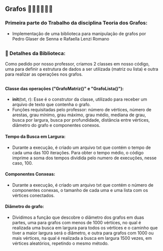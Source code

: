 ## Grafos 👩🏽‍💻👨🏻‍💻
### Primeira parte do Trabalho da disciplina Teoria dos Grafos:
- Implementação de uma biblioteca para manipulação de grafos por Pedro Glaser de Senna e Rafaella Lenzi Romano
##
### 🧠 Detalhes da Biblioteca:
Como pedido por nosso professor, criamos 2 classes em nosso código, uma para definir a estrutura de dados a ser utilizada (matriz ou lista) e outra para realizar as operações nos grafos.
##
#### Classe das operações ("GrafoMatriz()" e "GrafoLista()"):
- __init__(txt, r):
Esse é o construtor da classe, utilizado para receber um arquivo de texto que contenha o grafo.
- Funções requisitadas pelo professor:
número de vértices, número de arestas, grau mínimo, grau máximo, grau médio, mediana de grau, busca por largura, busca por profundidade, distância entre vértices, diâmetro do grafo e componentes conexos.

#### Tempo da Busca em Largura:
- Durante a execução, é criado um arquivo txt que contém o tempo de cada uma das 100 iterações. Para obter o tempo médio, o código imprime a soma dos tempos dividida pelo numero de execuções, nesse caso, 100.

#### Componentes Conxeas:
- Durante a execução, é criado um arquivo txt que contém o número de componentes conexas, o tamanho de cada uma e uma lista com os vértices conectados.

#### Diâmetro do grafo:
- Dividimos a função que descobre o diâmetro dos grafos em duas partes, uma para grafos com menos de 1000 vértices, no qual é realizada uma busca em largura para todos os vértices e o caminho que tiver a maior largura será o diâmetro, e outra para grafos com 1000 ou mais vértices, na qual é realizada a busca em largura 1500 vezes, em vértices aleatórios, repetindo o mesmo método.
